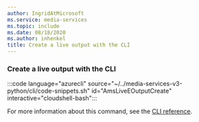 ```yaml
---
author: IngridAtMicrosoft
ms.service: media-services
ms.topic: include
ms.date: 08/18/2020
ms.author: inhenkel
title: Create a live output with the CLI
---
```


### Create a live output with the CLI

:::code language="azurecli" source="~/../media-services-v3-python/cli/code-snippets.sh" id="AmsLiveEOutputCreate" interactive="cloudshell-bash":::

For more information about this command, see the [CLI reference](/cli/azure/ams/live-output?view=azure-cli-latest&preserve-view=true#az-ams-live-output-create).
